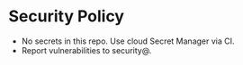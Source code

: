 # Security Policy
- No secrets in this repo. Use cloud Secret Manager via CI.
- Report vulnerabilities to security@<yourdomain>.
